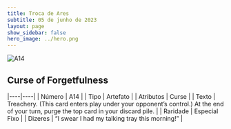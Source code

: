 ```yaml
---
title: Troca de Ares
subtitle: 05 de junho de 2023
layout: page
show_sidebar: false
hero_image: ../hero.png
---
```


![A14](https://mastervault-storage-prod.s3.amazonaws.com/media/card_front/en/453_A14_6bc799dd6276_en.png)

## Curse of Forgetfulness

|----|----|
| Número | A14 |
| Tipo | Artefato |
| Atributos | Curse |
| Texto | Treachery. (This card enters play under your opponent’s control.) At the end of your turn, purge the top card in your discard pile. |
| Raridade | Especial Fixo |
| Dizeres | “I swear I had my talking tray this morning!” |
